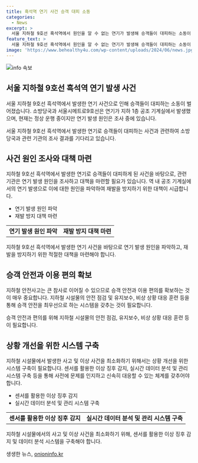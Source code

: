 ```yaml
---
title: 흑석역 연기 사건 승객 대피 소동
categories:
  - News
excerpt: >
  서울 지하철 9호선 흑석역에서 원인을 알 수 없는 연기가 발생해 승객들이 대피하는 소동이 벌어졌으나 인명 피해는 없었고, 열차 운행은 30분간 무정차되었다. 이에 대해 소방당국과 서울시메트로9호선은 연기 발생 원인을 조사 중이며, 현재는 정상 운행 중이라고 밝혔다. 흑석역에서는 지난 1일에도 비슷한 사건이 발생했으나 이번 사건과의 연관성에 대해 조사 중이다.
feature_text: >
  서울 지하철 9호선 흑석역에서 원인을 알 수 없는 연기가 발생해 승객들이 대피하는 소동이 벌어졌으나 인명 피해는 없었고, 열차 운행은 30분간 무정차되었다. 이에 대해 소방당국과 서울시메트로9호선은 연기 발생 원인을 조사 중이며, 현재는 정상 운행 중이라고 밝혔다. 흑석역에서는 지난 1일에도 비슷한 사건이 발생했으나 이번 사건과의 연관성에 대해 조사 중이다.
image: 'https://www.behealthy4u.com/wp-content/uploads/2024/06/news.jpg'
---
```


<p><img src="https://www.behealthy4u.com/wp-content/uploads/2024/06/news.jpg" alt="info 속보" /></p>

<h2 data-ke-size="size26">서울 지하철 9호선 흑석역 연기 발생 사건</h2>

<p>서울 지하철 9호선 흑석역에서 발생한 연기 사건으로 인해 승객들이 대피하는 소동이 벌어졌습니다. 소방당국과 서울시메트로9호선은 연기가 지하 1층 공조 기계실에서 발생했으며, 현재는 정상 운행 중이지만 연기 발생 원인은 조사 중에 있습니다.</p>

<p data-ke-size="size16">서울 지하철 9호선 흑석역에서 발생한 연기로 승객들이 대피하는 사건과 관련하여 소방당국과 관련 기관의 조사 결과를 기다리고 있습니다.</p>

<h2 data-ke-size="size26">사건 원인 조사와 대책 마련</h2>

<p>지하철 9호선 흑석역에서 발생한 연기로 승객들이 대피하게 된 사건을 바탕으로, 관련 기관은 연기 발생 원인을 조사하고 대책을 마련할 필요가 있습니다. 역 내 공조 기계실에서의 연기 발생으로 이에 대한 원인을 파악하여 재발을 방지하기 위한 대책이 시급합니다.</p>

<ul>
  <li>연기 발생 원인 파악</li>
  <li>재발 방지 대책 마련</li>
</ul>

<table>
  <tr>
    <td style="text-align: center; height: 17px;"><b>연기 발생 원인 파악</b></td>
    <td style="text-align: center; height: 17px;"><b>재발 방지 대책 마련</b></td>
  </tr>
</table>

<p data-ke-size="size16">지하철 9호선 흑석역에서 발생한 연기 사건을 바탕으로 연기 발생 원인을 파악하고, 재발을 방지하기 위한 적절한 대책을 마련해야 합니다.</p>

<h2 data-ke-size="size26">승객 안전과 이용 편의 확보</h2>

<p>지하철 안전사고는 큰 참사로 이어질 수 있으므로 승객 안전과 이용 편의를 확보하는 것이 매우 중요합니다. 지하철 시설물의 안전 점검 및 유지보수, 비상 상황 대응 훈련 등을 통해 승객 안전을 최우선으로 하는 시스템을 갖추는 것이 필요합니다.</p>

<p data-ke-size="size16">승객 안전과 편의를 위해 지하철 시설물의 안전 점검, 유지보수, 비상 상황 대응 훈련 등이 필요합니다.</p>

<h2 data-ke-size="size26">상황 개선을 위한 시스템 구축</h2>

<p>지하철 시설물에서 발생한 사고 및 이상 사건을 최소화하기 위해서는 상황 개선을 위한 시스템 구축이 필요합니다. 센서를 활용한 이상 징후 감지, 실시간 데이터 분석 및 관리 시스템 구축 등을 통해 사전에 문제를 인지하고 신속히 대응할 수 있는 체계를 갖추어야 합니다.</p>

<ul>
  <li>센서를 활용한 이상 징후 감지</li>
  <li>실시간 데이터 분석 및 관리 시스템 구축</li>
</ul>

<table>
  <tr>
    <td style="text-align: center; height: 17px;"><b>센서를 활용한 이상 징후 감지</b></td>
    <td style="text-align: center; height: 17px;"><b>실시간 데이터 분석 및 관리 시스템 구축</b></td>
  </tr>
</table>

<p data-ke-size="size16">지하철 시설물에서의 사고 및 이상 사건을 최소화하기 위해, 센서를 활용한 이상 징후 감지 및 데이터 분석 시스템을 구축해야 합니다.</p>
생생한 뉴스, <a href="https://onioninfo.kr" rel="dofollow">onioninfo.kr</a>


